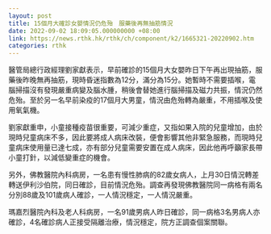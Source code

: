 ```yaml
---
layout: post
title: 15個月大確診女嬰情況仍危殆　服藥後再無抽筋情況
date: 2022-09-02 18:09:05.000000000 +08:00
link: https://news.rthk.hk/rthk/ch/component/k2/1665321-20220902.htm
categories: rthk
---
```


醫管局總行政經理劉家獻表示，早前確診的15個月大女嬰昨日下午再出現抽筋，服藥後昨晚無再抽筋，現時昏迷指數為12分，滿分為15分。她暫時不需要插喉，電腦掃描沒有發現嚴重病變及腦水腫，稍後會替她進行腦掃描及磁力共振，情況仍然危殆。至於另一名早前染疫的17個月大男童，情況由危殆轉為嚴重，不用插喉及使用氧氣機。

劉家獻重申，小童接種疫苗很重要，可減少重症，又指如果入院的兒童增加，由於現時兒童病床不多，因此要將成人病床改裝，便會影響其他非緊急服務，而現時兒童病床使用量已達七成，亦有部分兒童需要安置在成人病床，因此他再呼籲家長帶小童打針，以減低變重症的機會。

另外，佛教醫院內科病房，一名患有慢性肺病的82歲女病人，上月30日情況轉差轉送伊利沙伯院，同日確診，目前情況危殆。調查再發現佛教醫院同一病格有兩名分別88歲及101歲病人確診，一人情況穩定，一人情況嚴重。

瑪嘉烈醫院內科及老人科病房，一名91歲男病人昨日確診，同一病格3名男病人亦確診，4名確診病人正接受隔離治療，情況穩定，院方正調查個案關聯。
